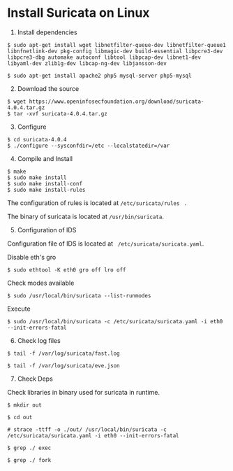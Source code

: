 # Install Suricata on Linux 

1. Install dependencies 

```
$ sudo apt-get install wget libnetfilter-queue-dev libnetfilter-queue1 libnfnetlink-dev pkg-config libmagic-dev build-essential libpcre3-dev libpcre3-dbg automake autoconf libtool libpcap-dev libnet1-dev libyaml-dev zlib1g-dev libcap-ng-dev libjansson-dev

$ sudo apt-get install apache2 php5 mysql-server php5-mysql

```


2. Download the source 

```
$ wget https://www.openinfosecfoundation.org/download/suricata-4.0.4.tar.gz
$ tar -xvf suricata-4.0.4.tar.gz
```

3. Configure 

```
$ cd suricata-4.0.4
$ ./configure --sysconfdir=/etc --localstatedir=/var
```

4. Compile and Install

```
$ make
$ sudo make install
$ sudo make install-conf
$ sudo make install-rules
```

The configuration of rules is located at `/etc/suricata/rules ` . 

The binary of suricata is located at `/usr/bin/suricata`.


5. Configuration of IDS

Configuration file of IDS is located at ` /etc/suricata/suricata.yaml`. 

Disable eth's gro

```
$ sudo ethtool -K eth0 gro off lro off
```

Check modes available

```
$ sudo /usr/local/bin/suricata --list-runmodes
```

Execute

```
$ sudo /usr/local/bin/suricata -c /etc/suricata/suricata.yaml -i eth0 --init-errors-fatal
```

6. Check log files 

```
$ tail -f /var/log/suricata/fast.log

$ tail -f /var/log/suricata/eve.json
```

7. Check Deps

Check libraries in binary used for suricata in runtime. 

```
$ mkdir out

$ cd out

# strace -ttff -o ./out/ /usr/local/bin/suricata -c /etc/suricata/suricata.yaml -i eth0 --init-errors-fatal

$ grep ./ exec

$ grep ./ fork
```




